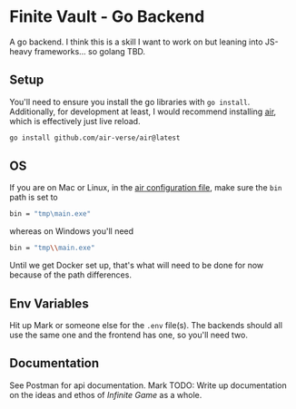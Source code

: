 # Finite Vault - Go Backend

A go backend. I think this is a skill I want to work on but leaning into JS-heavy frameworks... so golang TBD.

## Setup

You'll need to ensure you install the go libraries with `go install`. Additionally, for development at least, I would recommend installing [air](https://github.com/air-verse/air), which is effectively just live reload.

```bash
go install github.com/air-verse/air@latest
```

## OS

If you are on Mac or Linux, in the [air configuration file](./.air.toml), make sure the `bin` path is set to

```bash
bin = "tmp\main.exe"
```

whereas on Windows you'll need

```bash
bin = "tmp\\main.exe"
```

Until we get Docker set up, that's what will need to be done for now because of the path differences.

## Env Variables

Hit up Mark or someone else for the `.env` file(s). The backends should all use the same one and the frontend has one, so you'll need two.

## Documentation

See Postman for api documentation. Mark TODO: Write up documentation on the ideas and ethos of _Infinite Game_ as a whole.
